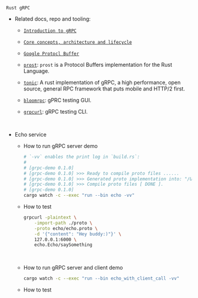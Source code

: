 `Rust gRPC`

- Related docs, repo and tooling:

    - [`Introduction to gRPC`](https://grpc.io/docs/what-is-grpc/introduction/)

    - [`Core concepts, architecture and lifecycle`](https://grpc.io/docs/what-is-grpc/core-concepts/)

    - [`Google Protocl Buffer`](https://developers.google.com/protocol-buffers/docs/overview)

    - [`prost`](https://crates.io/crates/prost): `prost` is a Protocol Buffers
    implementation for the Rust Language.

    - [`tonic`](https://github.com/hyperium/tonic): A rust implementation of
    gRPC, a high performance, open source, general RPC framework that puts
    mobile and HTTP/2 first.

    - [`bloomrpc`](https://github.com/bloomrpc/bloomrpc): gPRC testing GUI.

    - [`grpcurl`](https://github.com/fullstorydev/grpcurl): gRPC testing CLI.

    </br>


- Echo service

    - How to run gRPC server demo

        ```bash
        # `-vv` enables the print log in `build.rs`:
        #
        # [grpc-demo 0.1.0]
        # [grpc-demo 0.1.0] >>> Ready to compile proto files ......
        # [grpc-demo 0.1.0] >>> Generated proto implementation into: "/Users/wison/Rust/grpc-demo/target/debug/build/grpc-demo-2548ecf5e05cd679/out"
        # [grpc-demo 0.1.0] >>> Compile proto files [ DONE ].
        # [grpc-demo 0.1.0]
        cargo watch -c --exec "run --bin echo -vv"
        ```

    - How to test

        ```bash
        grpcurl -plaintext \
            -import-path ./proto \
            -proto echo/echo.proto \
            -d '{"content": "Hey buddy:)"}' \
            127.0.0.1:6000 \
            echo.Echo/saySomething
        ```

        </br>

    - How to run gRPC server and client demo

        ```bash
        cargo watch -c --exec "run --bin echo_with_client_call -vv"
        ```

    - How to test

